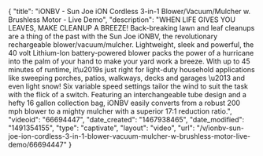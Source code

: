 {
    "title": "iONBV - Sun Joe iON Cordless 3-in-1 Blower\/Vacuum\/Mulcher w. Brushless Motor - Live Demo",
    "description": "WHEN LIFE GIVES YOU LEAVES, MAKE CLEANUP A BREEZE! Back-breaking lawn and leaf cleanups are a thing of the past with the Sun Joe iONBV, the revolutionary rechargeable blower\/vacuum\/mulcher. Lightweight, sleek and powerful, the 40 volt Lithium-Ion battery-powered blower packs the power of a hurricane into the palm of your hand to make your yard work a breeze. With up to 45 minutes of runtime, it\u2019s just right for light-duty household applications like sweeping porches, patios, walkways, decks and garages \u2013 and even light snow! Six variable speed settings tailor the wind to suit the task with the flick of a switch. Featuring an interchangeable tube design and a hefty 16 gallon collection bag, iONBV easily converts from a robust 200 mph blower to a mighty mulcher with a superior 17:1 reduction ratio.",
    "videoid": "66694447",
    "date_created": "1467938465",
    "date_modified": "1491354155",
    "type": "captivate",
    "layout": "video",
    "url": "\/v\/ionbv-sun-joe-ion-cordless-3-in-1-blower-vacuum-mulcher-w-brushless-motor-live-demo\/66694447"
}